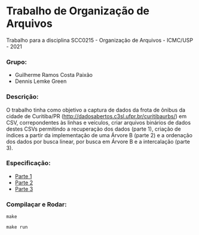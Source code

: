 # Trabalho de Organização de Arquivos

Trabalho para a disciplina SCC0215 - Organização de Arquivos - ICMC/USP - 2021

### Grupo:
* Guilherme Ramos Costa Paixão
* Dennis Lemke Green

### Descrição:

O trabalho tinha como objetivo a captura de dados da frota de ônibus da cidade de Curitiba/PR (http://dadosabertos.c3sl.ufpr.br/curitibaurbs/) em CSV, correpondentes às linhas e veículos, criar arquivos binários de dados destes CSVs permitindo a recuperação dos dados (parte 1), criação de índices a partir da implementação de uma Árvore B (parte 2) e a ordenação dos dados por busca linear, por busca em Árvore B e a intercalação (parte 3).

### Especificação:
* <a href="https://github.com/gp2112/OrganizacaoArquivosTrab1/tree/main/especificacao/parte1.pdf">Parte 1</a>
* <a href="https://github.com/gp2112/OrganizacaoArquivosTrab1/tree/main/especificacao/parte2.pdf">Parte 2</a>
* <a href="https://github.com/gp2112/OrganizacaoArquivosTrab1/tree/main/especificacao/parte3.pdf">Parte 3</a>

### Compilaçar e Rodar:

`make`

`make run`
